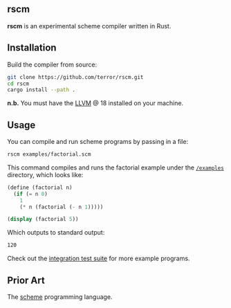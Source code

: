 ## rscm

**rscm** is an experimental scheme compiler written in Rust.

## Installation

Build the compiler from source:

```bash
git clone https://github.com/terror/rscm.git
cd rscm
cargo install --path .
```

**n.b.** You must have the [LLVM](https://llvm.org/) @ 18 installed on your machine.

## Usage

You can compile and run scheme programs by passing in a file:

```bash
rscm examples/factorial.scm
```

This command compiles and runs the factorial example under the
[`/examples`](https://github.com/terror/rscm/tree/master/examples) directory,
which looks like:

```scheme
(define (factorial n)
  (if (= n 0)
    1
    (* n (factorial (- n 1)))))

(display (factorial 5))
```

Which outputs to standard output:

```bash
120
```

Check out the [integration test suite](https://github.com/terror/rscm/blob/master/tests/integration.rs)
for more example programs.

## Prior Art

The [scheme](https://en.wikipedia.org/wiki/Scheme_(programming_language)) programming language.
